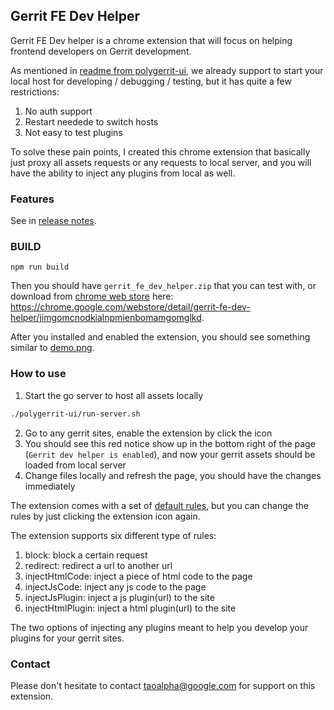 ## Gerrit FE Dev Helper

Gerrit FE Dev helper is a chrome extension that will focus on helping frontend developers on Gerrit development.

As mentioned in [readme from polygerrit-ui](https://gerrit.googlesource.com/gerrit/+/refs/heads/master/polygerrit-ui/),
we already support to start your local host for developing / debugging / testing, but it has quite a few restrictions:

1. No auth support
2. Restart needede to switch hosts
3. Not easy to test plugins

To solve these pain points, I created this chrome extension that basically just proxy all assets requests or any requests to local server, and you will have the ability to inject any plugins from local as well.

### Features

See in [release notes](./release-notes.md).

### BUILD

```
npm run build
```

Then you should have `gerrit_fe_dev_helper.zip` that you can test with, or download from [chrome web store](https://chrome.google.com/webstore/category/extensions) here: https://chrome.google.com/webstore/detail/gerrit-fe-dev-helper/jimgomcnodkialnpmienbomamgomglkd.

After you installed and enabled the extension, you should see something similar to [demo.png](./demo.png).

### How to use

1. Start the go server to host all assets locally
```sh
./polygerrit-ui/run-server.sh
```
2. Go to any gerrit sites, enable the extension by click the icon
3. You should see this red notice show up in the bottom right of the page (`Gerrit dev helper is enabled`),
and now your gerrit assets should be loaded from local server
4. Change files locally and refresh the page, you should have the changes immediately

The extension comes with a set of [default rules](./data/rules.json),
but you can change the rules by just clicking the extension icon again.

The extension supports six different type of rules:
1. block: block a certain request
2. redirect: redirect a url to another url
3. injectHtmlCode: inject a piece of html code to the page
4. injectJsCode: inject any js code to the page
5. injectJsPlugin: inject a js plugin(url) to the site
6. injectHtmlPlugin: inject a html plugin(url) to the site

The two options of injecting any plugins meant to help you develop your plugins for your gerrit sites.

### Contact

Please don't hesitate to contact taoalpha@google.com for support on this extension.